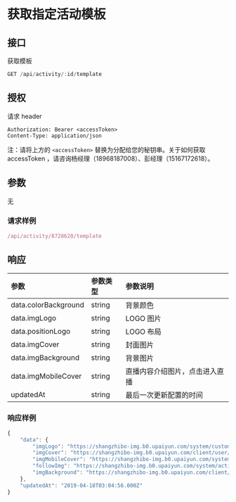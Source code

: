 # 获取指定活动模板

## 接口

获取模板

```javascript
GET /api/activity/:id/template
```

## 授权

请求 header

```http
Authorization: Bearer <accessToken>
Content-Type: application/json
```

注：请将上方的 `<accessToken>` 替换为分配给您的秘钥串。关于如何获取 accessToken ，请咨询杨经理（18968187008）、彭经理（15167172618）。

## 参数

无

### 请求样例

```javascript
/api/activity/8728620/template
```

## 响应

| 参数 | 参数类型 | 参数说明 |
| :--- | :--- | :--- |
| data.colorBackground | string | 背景颜色 |
| data.imgLogo | string | LOGO 图片 |
| data.positionLogo | string | LOGO 布局 |
| data.imgCover | string | 封面图片 |
| data.imgBackground | string | 背景图片 |
| data.imgMobileCover | string | 直播内容介绍图片，点击进入直播 |
| updatedAt | string | 最后一次更新配置的时间 |

### 响应样例

```javascript
{
    "data": {
        "imgLogo": "https://shangzhibo-img.b0.upaiyun.com/system/custom/shangzhibo/logo.svg",
        "imgCover": "https://shangzhibo-img.b0.upaiyun.com/client/user/100020/1507690130834/1507690130805_01.jpg",
        "imgMobileCover": "https://shangzhibo-img.b0.upaiyun.com/system/activity/template/default-mobile-index.png",
        "followImg": "https://shangzhibo-img.b0.upaiyun.com/system/activity/template/followImg.jpg"
        "imgBackground": "https://shangzhibo-img.b0.upaiyun.com/client/user/100020/1507693918419/1507693918391_08.jpg",
    },
    "updatedAt": "2019-04-18T03:04:56.000Z"
}
```

